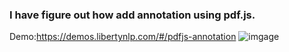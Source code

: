 ### I have figure out how add annotation using pdf.js.
Demo:https://demos.libertynlp.com/#/pdfjs-annotation
![imgage](https://github.com/LibertyNLP/pdfjs-annotaion-worked-/blob/main/demo_screenshot.png)
